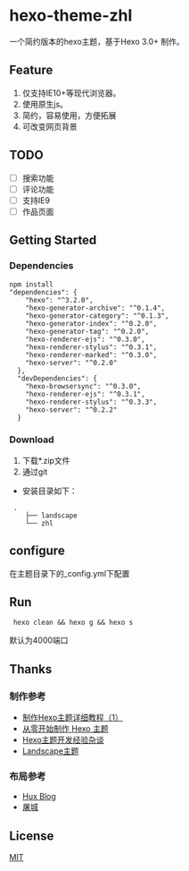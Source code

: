# hexo-theme-zhl
一个简约版本的hexo主题，基于Hexo 3.0+ 制作。

## Feature
1. 仅支持IE10+等现代浏览器。
2. 使用原生js。
3. 简约，容易使用，方便拓展
4. 可改变网页背景

## TODO
- [ ] 搜索功能
- [ ] 评论功能
- [ ] 支持IE9
- [ ] 作品页面
## Getting Started
### Dependencies
```
npm install 
"dependencies": {
    "hexo": "^3.2.0",
    "hexo-generator-archive": "^0.1.4",
    "hexo-generator-category": "^0.1.3",
    "hexo-generator-index": "^0.2.0",
    "hexo-generator-tag": "^0.2.0",
    "hexo-renderer-ejs": "^0.3.0",
    "hexo-renderer-stylus": "^0.3.1",
    "hexo-renderer-marked": "^0.3.0",
    "hexo-server": "^0.2.0"
  },
  "devDependencies": {
    "hexo-browsersync": "^0.3.0",
    "hexo-renderer-ejs": "^0.3.1",
    "hexo-renderer-stylus": "^0.3.3",
    "hexo-server": "^0.2.2"
  }
```
### Download

1. 下载*.zip文件
2. 通过git
- 安装目录如下：
```
 .
    ├── landscape
    └── zhl

```

## configure
在主题目录下的_config.yml下配置
## Run
```
 hexo clean && hexo g && hexo s
```
默认为4000端口
## Thanks
### 制作参考 
- [制作Hexo主题详细教程（1）](http://blog.geekaholic.cn/2017/02/22/%E5%88%B6%E4%BD%9CHexo%E4%B8%BB%E9%A2%98%E8%AF%A6%E7%BB%86%E6%95%99%E7%A8%8B%EF%BC%881%EF%BC%89/) 
- [从零开始制作 Hexo 主题](http://www.ahonn.me/2016/12/15/create-a-hexo-theme-from-scratch/)
- [Hexo主题开发经验杂谈](https://molunerfinn.com/make-a-hexo-theme/#%E5%89%8D%E8%A8%80)
- [Landscape主题](https://github.com/hexojs/hexo-theme-landscape)

### 布局参考
- [Hux Blog](https://huangxuan.me/)
- [屠城](https://www.haomwei.com/)

## License
[MIT](https://github.com/lizehongss/hexo-theme-zhl/blob/master/LICENSE)
